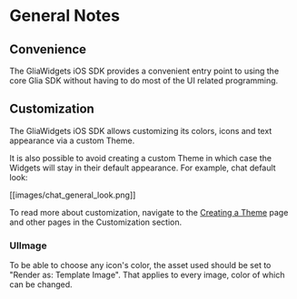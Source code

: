 
[order]: # (3)
# General Notes

## Convenience
The GliaWidgets iOS SDK provides a convenient entry point to using the core Glia SDK without having to do most of the UI related programming.

## Customization
The GliaWidgets iOS SDK allows customizing its colors, icons and text appearance via a custom Theme.

It is also possible to avoid creating a custom Theme in which case the Widgets will stay in their default appearance.
For example, chat default look:

[[images/chat_general_look.png]]

To read more about customization, navigate to the [Creating a Theme](creating-a-theme) page and other pages in the Customization section.

### UIImage
To be able to choose any icon's color, the asset used should be set to "Render as: Template Image". That applies to every image, color of which can be changed.
